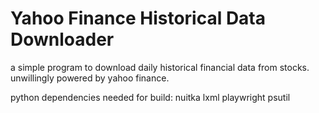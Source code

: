 # Yahoo Finance Historical Data Downloader
a simple program to download daily historical financial data from stocks.
unwillingly powered by yahoo finance.

python dependencies needed for build:
nuitka
lxml
playwright
psutil
